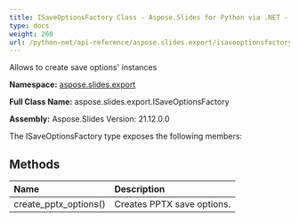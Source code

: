 ```yaml
---
title: ISaveOptionsFactory Class - Aspose.Slides for Python via .NET - API Reference
type: docs
weight: 260
url: /python-net/api-reference/aspose.slides.export/isaveoptionsfactory/
---
```


Allows to create save options' instances

**Namespace:** [aspose.slides.export](/python-net/api-reference/aspose.slides.export/)

**Full Class Name:** aspose.slides.export.ISaveOptionsFactory

**Assembly:**  Aspose.Slides Version: 21.12.0.0

The ISaveOptionsFactory type exposes the following members:
## **Methods**
|**Name**|**Description**|
| :- | :- |
|create_pptx_options()|Creates PPTX save options.|
